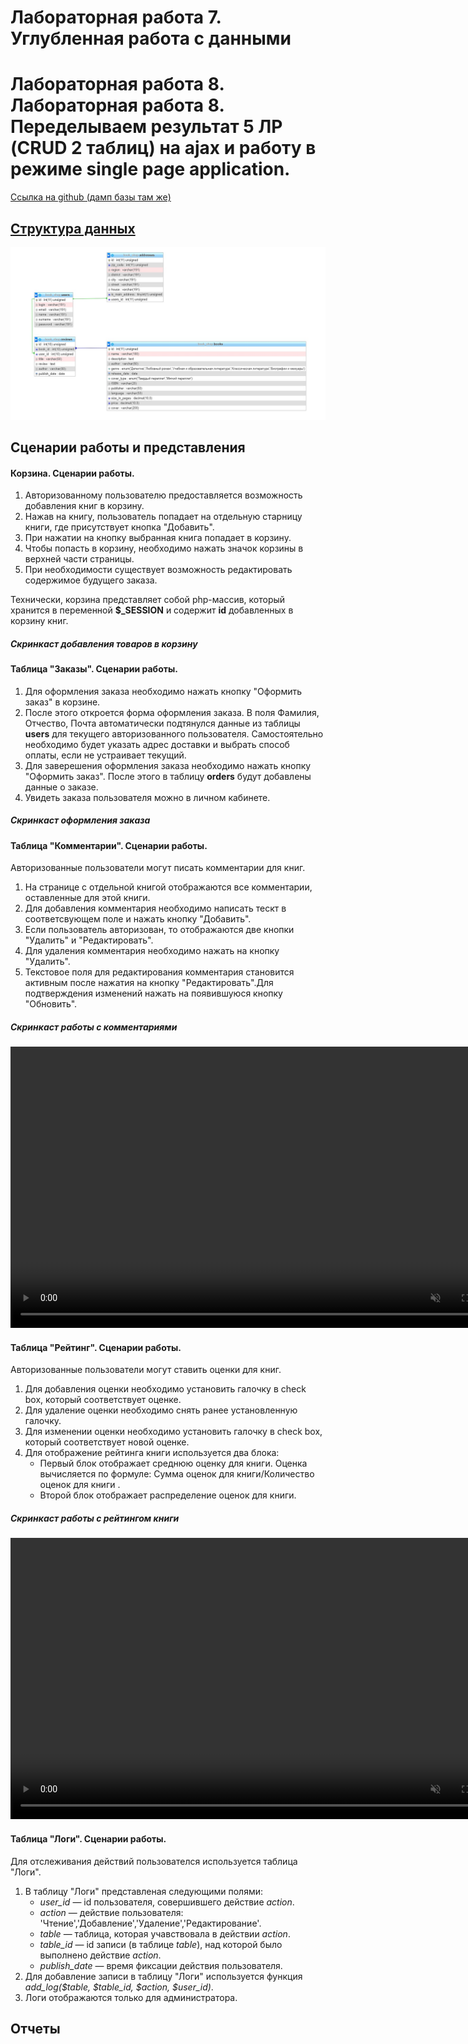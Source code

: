 # Лабораторная работа 7. Углубленная работа с данными
# Лабораторная работа 8. Лабораторная работа 8. Переделываем результат 5 ЛР (CRUD 2 таблиц) на ajax и работу в режиме single page application.
[Ссылка на github (дамп базы там же)](https://github.com/book-e-shop/book-e-shop/)

## [Структура данных](https://github.com/book-e-shop/book-e-shop.github.io/blob/master/img/lab5/db.png)

<img  src = "img/lab5/db.png">

## Сценарии работы и представления

####  Корзина. Сценарии работы.

1. Авторизованному пользователю предоставляется возможность добавления книг в корзину.
2. Нажав на книгу, пользователь попадает на отдельную старницу книги, где присутствует кнопка "Добавить".
3. При нажатии на кнопку выбранная книга попадает в корзину.
4. Чтобы попасть в корзину, необходимо нажать значок корзины в верхней части страницы.
5. При необходимости существует возможность редактировать содержимое будущего заказа.

Технически, корзина представляет собой php-массив, который хранится в переменной **$_SESSION** и содержит **id** добавленных в корзину книг.

##### Скринкаст добавления товаров в корзину

####  Таблица "Заказы". Сценарии работы.

1. Для оформления заказа необходимо нажать кнопку "Оформить заказ" в корзине. 
2. После этого откроется форма оформления заказа. В поля Фамилия, Отчество, Почта автоматически подтянулся данные из таблицы **users** для текущего авторизованного пользователя. Самостоятельно необходимо будет указать адрес доставки и выбрать способ оплаты, если не устраивает текущий.
3. Для заверешения оформления заказа необходимо нажать кнопку "Оформить заказ". После этого в таблицу **orders** будут добавлены данные о заказе.
4. Увидеть заказа пользователя можно в личном кабинете.

##### Скринкаст оформления заказа

####  Таблица "Комментарии". Сценарии работы.
Авторизованные пользователи могут писать комментарии для книг.

1. На странице с отдельной книгой отображаются все комментарии, оставленные для этой книги.
2. Для добавления комментария необходимо написать тескт в соответсвующем поле и нажать кнопку "Добавить".
3. Если пользователь авторизован, то отображаются две кнопки "Удалить" и "Редактировать".
4. Для удаления комментария необходимо нажать на кнопку "Удалить".
5. Текстовое поля для редактирования комментария становится активным после нажатия на кнопку "Редактировать".Для подтверждения изменений нажать на появившуюся кнопку "Обновить".


##### Скринкаст работы с комментариями
<video  muted controls  width="800" height="450" src = "videos/lab7-8/comments.mp4"></video>


####  Таблица "Рейтинг". Сценарии работы.
Авторизованные пользователи могут ставить оценки для книг.

1. Для добавления оценки необходимо установить галочку в check box, который соответствует оценке.
2. Для удаление оценки необходимо снять ранее установленную галочку.
3. Для изменении оценки необходимо установить галочку в check box, который соответствует новой оценке.
4. Для отображение рейтинга книги используется два блока:
    * Первый блок отображает среднюю оценку для книги. Оценка вычисляется по формуле:  Сумма оценок для книги/Количество оценок для книги .
    * Второй блок отображает распределение оценок для книги.

##### Скринкаст работы с рейтингом книги
<video  muted controls  width="800" height="450" src = "videos/lab7-8/rating.mp4"></video>


####  Таблица "Логи". Сценарии работы.
Для отслеживания действий пользователся используется таблица "Логи".
1. В таблицу "Логи" представленая следующими полями:
    * *user_id* — id пользователя, совершившего действие  *action*.
    * *action* — действие пользователя: 'Чтение','Добавление','Удаление','Редактирование'.
    * *table* — таблица, которая учавствовала в действии  *action*.
    * *table_id* — id записи (в таблице *table*), над которой было выполнено действие *action*.
    * *publish_date* — время фиксации действия пользователя.
2. Для добавление записи в таблицу "Логи" используется функция *add_log($table, $table_id, $action, $user_id)*.
3. Логи отображаются только для администратора.


## Отчеты

 